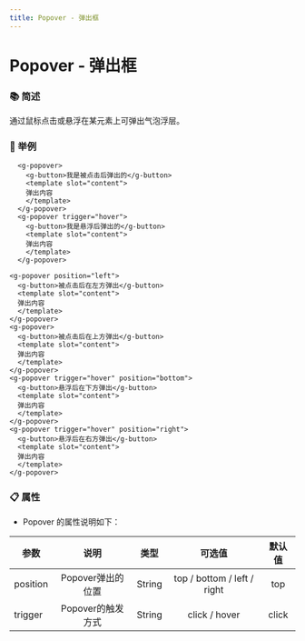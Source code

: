 ```yaml
---
title: Popover - 弹出框 
---
```


# Popover - 弹出框

### :books: 简述
通过鼠标点击或悬浮在某元素上可弹出气泡浮层。

### :chestnut: 举例  
<ClientOnly>
  <popover-demo-1></popover-demo-1>
</ClientOnly>

```vue
  <g-popover>
    <g-button>我是被点击后弹出的</g-button>
    <template slot="content">
    弹出内容
    </template>
  </g-popover>
  <g-popover trigger="hover">
    <g-button>我是悬浮后弹出的</g-button>
    <template slot="content">
    弹出内容
    </template>
  </g-popover>
```
<ClientOnly>
  <popover-demo-2></popover-demo-2>
</ClientOnly>

```vue
<g-popover position="left">
  <g-button>被点击后在左方弹出</g-button>
  <template slot="content">
  弹出内容
  </template>
</g-popover>
<g-popover>
  <g-button>被点击后在上方弹出</g-button>
  <template slot="content">
  弹出内容
  </template>
</g-popover>
<g-popover trigger="hover" position="bottom">
  <g-button>悬浮后在下方弹出</g-button>
  <template slot="content">
  弹出内容
  </template>
</g-popover>
<g-popover trigger="hover" position="right">
  <g-button>悬浮后在右方弹出</g-button>
  <template slot="content">
  弹出内容
  </template>
</g-popover>
```

 ###  :clipboard: 属性
   - Popover 的属性说明如下：

  | 参数 | 说明 | 类型 | 可选值 | 默认值 |
  | ---- |:----:|:----:|:----:|:----:|
  | position | Popover弹出的位置 | String |top / bottom / left / right    | top |
  | trigger | Popover的触发方式 | String |click / hover | click |